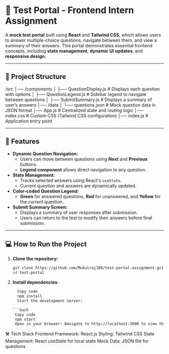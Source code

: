 # 📝 Test Portal - Frontend Intern Assignment

A **mock test portal** built using **React** and **Tailwind CSS**, which allows users to answer multiple-choice questions, navigate between them, and view a summary of their answers. This portal demonstrates essential frontend concepts, including **state management**, **dynamic UI updates**, and **responsive design**.

---

## 📁 Project Structure

/src │── /components │ ├── QuestionDisplay.js # Displays each question with options │ ├── QuestionLegend.js # Sidebar legend to navigate between questions │ ├── SubmitSummary.js # Displays a summary of user’s answers │── /data │ └── questions.json # Mock question data in JSON format │── App.js # Centralized state and routing logic │── index.css # Custom CSS (Tailwind CSS configuration) │── index.js # Application entry point


---

## 🚀 Features

- **Dynamic Question Navigation:** 
  - Users can move between questions using **Next** and **Previous** buttons.
  - **Legend component** allows direct navigation to any question.
- **State Management:** 
  - Tracks selected answers using React's `useState`.
  - Current question and answers are dynamically updated.
- **Color-coded Question Legend:** 
  - **Green** for answered questions, **Red** for unanswered, and **Yellow** for the current question.
- **Submit Summary Screen:** 
  - Displays a summary of user responses after submission.
  - Users can return to the test to modify their answers before final submission.
---

## 💻 How to Run the Project

1. **Clone the repository:**
   ```bash
   git clone https://github.com/Mukulraj109/test-portal-assignment.git
   cd test-portal

2. **Install dependencies**:

   ```bash
     Copy code
     npm install
     Start the development server:

   ```bash
    Copy code
    npm start
    Open in your browser: Navigate to http://localhost:3000 to view the application.

🛠️ Tech Stack
   Frontend Framework: React.js
   Styling: Tailwind CSS
   State Management: React useState for local state
   Mock Data: JSON file for questions

